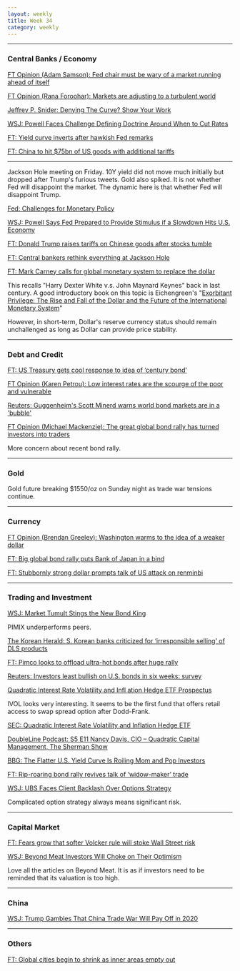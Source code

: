 ```yaml
---
layout: weekly
title: Week 34
category: weekly
---
```


---
### Central Banks / Economy

[FT Opinion (Adam Samson): Fed chair must be wary of a market running ahead of itself](
https://www.ft.com/content/74a518a2-bf30-11e9-89e2-41e555e96722)

[FT Opinion (Rana Foroohar): Markets are adjusting to a turbulent world](
https://www.ft.com/content/b4c126b0-c007-11e9-89e2-41e555e96722)

[Jeffrey P. Snider: Denying The Curve? Show Your Work](
https://www.alhambrapartners.com/2019/08/16/denying-the-curve-show-your-work/)

[WSJ: Powell Faces Challenge Defining Doctrine Around When to Cut Rates](
https://www.wsj.com/articles/powell-faces-challenge-defining-doctrine-around-when-to-cut-rates-11566466201)

[FT: Yield curve inverts after hawkish Fed remarks](
https://www.ft.com/content/6c532d0c-c4fc-11e9-a8e9-296ca66511c9)

[FT: China to hit $75bn of US goods with additional tariffs](
https://www.ft.com/content/37f5900e-c5a1-11e9-a8e9-296ca66511c9)

---

Jackson Hole meeting on Friday. 10Y yield did not move much initially but 
dropped after Trump's furious tweets. Gold also spiked. It is not whether
Fed will disappoint the market. The dynamic here is that whether Fed will
disappoint Trump.

[Fed: Challenges for Monetary Policy](
https://www.federalreserve.gov/newsevents/speech/powell20190823a.htm)

[WSJ: Powell Says Fed Prepared to Provide Stimulus if a Slowdown Hits U.S. Economy](
https://www.wsj.com/articles/powell-says-fed-prepared-to-provide-stimulus-if-a-slowdown-hits-u-s-economy-11566568965)

[FT: Donald Trump raises tariffs on Chinese goods after stocks tumble](
https://www.ft.com/content/2db9c1ec-c5b9-11e9-a8e9-296ca66511c9)

[FT: Central bankers rethink everything at Jackson Hole](
https://www.ft.com/content/360028ba-c702-11e9-af46-b09e8bfe60c0)

[FT: Mark Carney calls for global monetary system to replace the dollar](
https://www.ft.com/content/a775b55a-c5c2-11e9-a8e9-296ca66511c9)

This recalls "Harry Dexter White v.s. John Maynard Keynes" back
in last century. A good introductory book on this topic is Eichengreen's 
"[Exorbitant Privilege: The Rise and Fall of the Dollar and the Future of the International Monetary System](
https://www.goodreads.com/book/show/9625784-exorbitant-privilege)"

However, in short-term, Dollar's reserve currency status should remain
unchallenged as long as Dollar can provide price stability.


---
### Debt and Credit

[FT: US Treasury gets cool response to idea of ‘century bond’](
https://www.ft.com/content/fcfa1696-c28a-11e9-a8e9-296ca66511c9)

[FT Opinion (Karen Petrou): Low interest rates are the scourge of the poor and vulnerable](
https://www.ft.com/content/8959e544-c1c3-11e9-ae6e-a26d1d0455f4)

[Reuters: Guggenheim's Scott Minerd warns world bond markets are in a 'bubble'](
https://in.reuters.com/article/funds-guggenheim-minerd/guggenheims-scott-minerd-warns-world-bond-markets-are-in-a-bubble-idINKCN1VC2KD)

[FT Opinion (Michael Mackenzie): The great global bond rally has turned investors into traders](
https://www.ft.com/content/c8bdb376-c4db-11e9-a8e9-296ca66511c9)

More concern about recent bond rally.

---
### Gold

Gold future breaking $1550/oz on Sunday night as trade war tensions continue.

---
### Currency

[FT Opinion (Brendan Greeley): Washington warms to the idea of a weaker dollar](
https://www.ft.com/content/a3f8a874-bdac-11e9-89e2-41e555e96722)

[FT: Big global bond rally puts Bank of Japan in a bind](
https://www.ft.com/content/b86307b8-c267-11e9-a8e9-296ca66511c9)

[FT: Stubbornly strong dollar prompts talk of US attack on renminbi](
https://www.ft.com/content/188047f4-c2a0-11e9-a8e9-296ca66511c9)


---
### Trading and Investment


[WSJ: Market Tumult Stings the New Bond King](
https://www.wsj.com/articles/market-tumult-stings-the-new-bond-king-11566151500)

PIMIX underperforms peers.

[The Korean Herald: S. Korean banks criticized for ‘irresponsible selling’ of DLS products](
http://www.koreaherald.com/view.php?ud=20190819000723)

[FT: Pimco looks to offload ultra-hot bonds after huge rally](
https://www.ft.com/content/8788d3b8-c274-11e9-a8e9-296ca66511c9)

[Reuters: Investors least bullish on U.S. bonds in six weeks: survey](
https://www.reuters.com/article/us-treasuries-jpmorgan/investors-least-bullish-on-u-s-bonds-in-six-weeks-survey-idUSKCN1VA1RD?il=0)

[Quadratic Interest Rate Volatility and Infl ation Hedge ETF Prospectus](
https://kraneshares.com/resources/2019_05_ivol_prospectus.pdf)

IVOL looks very interesting. It seems to be the first fund that
offers retail access to swap spread option after Dodd-Frank.

[SEC: Quadratic Interest Rate Volatility and Inflation Hedge ETF](
https://www.sec.gov/Archives/edgar/data/1547576/000161577419007708/s117330_497k.htm)

[DoubleLine Podcast: S5 E11 Nancy Davis, CIO – Quadratic Capital Management, The Sherman Show](
https://doubleline.com/podcast/s5-e11-nancy-davis-cio-quadratic-capital-management-the-sherman-show/)

[BBG: The Flatter U.S. Yield Curve Is Roiling Mom and Pop Investors](
https://www.bloomberg.com/news/articles/2018-04-26/the-flatter-u-s-yield-curve-is-roiling-mom-and-pop-investors)

[FT: Rip-roaring bond rally revives talk of ‘widow-maker’ trade](
https://www.ft.com/content/c21318bc-c31a-11e9-a8e9-296ca66511c9)

[WSJ: UBS Faces Client Backlash Over Options Strategy](
https://www.wsj.com/articles/ubs-faces-client-backlash-over-options-strategy-11566552600?mod=hp_lista_pos2)

Complicated option strategy always means significant risk.

---
### Capital Market

[FT: Fears grow that softer Volcker rule will stoke Wall Street risk](
https://www.ft.com/content/aa8f28f4-c43a-11e9-a8e9-296ca66511c9)

[WSJ: Beyond Meat Investors Will Choke on Their Optimism](
https://www.wsj.com/articles/beyond-meat-investors-will-choke-on-their-optimism-11566568701)

Love all the articles on Beyond Meat. It is as if investors need to be reminded
that its valuation is too high.

---
### China

[WSJ: Trump Gambles That China Trade War Will Pay Off in 2020](
https://www.wsj.com/articles/trump-gambles-that-china-trade-war-will-pay-off-in-2020-11566725401?mod=hp_lead_pos2)

---
### Others

[FT: Global cities begin to shrink as inner areas empty out](
https://www.ft.com/content/c88b4c54-b925-11e9-96bd-8e884d3ea203)
